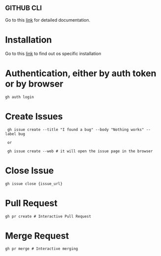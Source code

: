 ## GITHUB CLI
Go to this [link](https://cli.github.com/manual/) for detailed documentation.

# Installation
Go to this [link](https://github.com/cli/cli#installation) to find out os specific installation

# Authentication, either by auth token or by browser

    gh auth login

# Create Issues

     gh issue create --title "I found a bug" --body "Nothing works" --label bug

     or

     gh issue create --web # it will open the issue page in the browser
# Close Issue
    gh issue close {issue_url}

# Pull Request

    gh pr create # Interactive Pull Request
    
# Merge Request

    gh pr merge # Interactive merging
